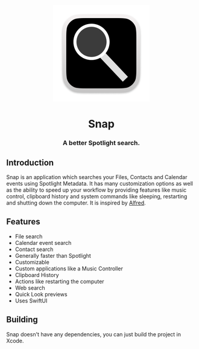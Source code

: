 <p align="center">
	<img width="256" height="256" src="https://github.com/techrisdev/Snap/raw/main/Snap/Assets.xcassets/AppIcon.appiconset/Icon-512.png">
</p>

<h1 align="center">Snap</h1>
<h3 align="center">A better Spotlight search.</h4>

## Introduction

Snap is an application which searches your Files, Contacts and Calendar events using Spotlight Metadata. It has many customization options as well as the ability to speed up your workflow by providing features like music control, clipboard history and system commands like sleeping, restarting and shutting down the computer. It is inspired by [Alfred](https://alfredapp.com).

## Features

* File search
* Calendar event search
* Contact search
* Generally faster than Spotlight
* Customizable
* Custom applications like a Music Controller
* Clipboard History
* Actions like restarting the computer
* Web search
* Quick Look previews
* Uses SwiftUI

## Building

Snap doesn't have any dependencies, you can just build the project in Xcode.
